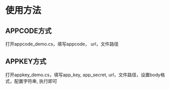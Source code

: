 # 使用方法

## APPCODE方式
打开appcode_demo.cs，填写appcode， url，文件路径

## APPKEY方式
打开appkey_demo.cs，填写app_key, app_secret, url，文件路径，设置body格式，配置字符串, 执行即可

